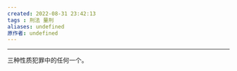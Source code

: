 ```yaml
---
created: 2022-08-31 23:42:13
tags : 刑法 量刑
aliases: undefined
原作者: undefined
---
```

---
三种性质犯罪中的任何一个。



